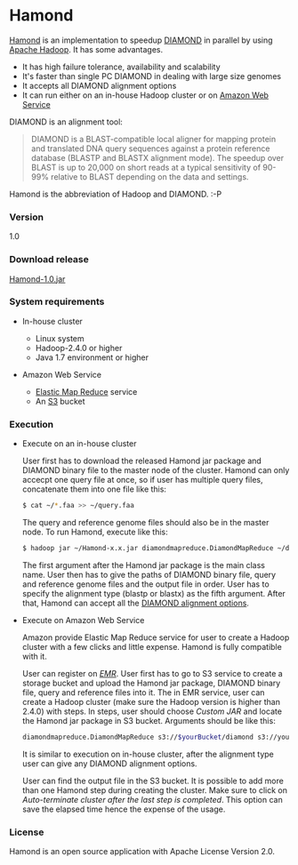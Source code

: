 # Hamond

[Hamond](https://gitlab.com/yujia1986/Hamond "Hamond") is an implementation to speedup [DIAMOND](http://ab.inf.uni-tuebingen.de/software/diamond/ "DIAMOND") in parallel by using [Apache Hadoop](https://hadoop.apache.org/ "Hadoop"). It has some advantages.

  - It has high failure tolerance, availability and scalability
  - It's faster than single PC DIAMOND in dealing with large size genomes
  - It accepts all DIAMOND alignment options
  - It can run either on an in-house Hadoop cluster or on [Amazon Web Service](https://aws.amazon.com/ "AWS")

DIAMOND is an alignment tool:

> DIAMOND is a BLAST-compatible local aligner for mapping protein and translated DNA query sequences against a protein reference database (BLASTP and BLASTX alignment mode). The speedup over BLAST is up to 20,000 on short reads at a typical sensitivity of 90-99% relative to BLAST depending on the data and settings.

Hamond is the abbreviation of Hadoop and DIAMOND. :-P

### Version
1.0

### Download release
[Hamond-1.0.jar](https://gitlab.com/yujia1986/Hamond/uploads/d6a3652ec5146544cb4959572c0362b8/Hamond-1.0.jar "release")

### System requirements

  - In-house cluster
    - Linux system
    - Hadoop-2.4.0 or higher
    - Java 1.7 environment or higher
    
  - Amazon Web Service
    - [Elastic Map Reduce](https://aws.amazon.com/elasticmapreduce/ "EMR") service
    - An [S3](https://aws.amazon.com/s3/ "S3") bucket

### Execution

  - Execute on an in-house cluster
    
    User first has to download the released Hamond jar package and DIAMOND binary file to the master node of the cluster. Hamond can only accecpt one query file at once, so if user has multiple query files, concatenate them into one file like this:

    ```sh
    $ cat ~/*.faa >> ~/query.faa
    ```
    
    The query and reference genome files should also be in the master node. To run Hamond, execute like this:
    
    ```sh
    $ hadoop jar ~/Hamond-x.x.jar diamondmapreduce.DiamondMapReduce ~/diamond ~/query.faa ~/reference.faa ~/Hamond.output blastp --sensitive -e 0.00001 -k 1000
    ```
    
    The first argument after the Hamond jar package is the main class name. User then has to give the paths of DIAMOND binary file, query and reference genome files and the output file in order. User has to specify the alignment type (blastp or blastx) as the fifth argument. After that, Hamond can accept all the [DIAMOND alignment options](https://github.com/bbuchfink/diamond#scoring--reporting-options "options").
    
  - Execute on Amazon Web Service
  
    Amazon provide Elastic Map Reduce service for user to create a Hadoop cluster with a few clicks and little expense. Hamond is fully compatible with it.

    User can register on [*EMR*](https://aws.amazon.com/elasticmapreduce/). User first has to go to S3 service to create a storage bucket and upload the Hamond jar package, DIAMOND binary file, query and reference files into it. The in EMR service, user can create a Hadoop cluster (make sure the Hadoop version is higher than 2.4.0) with steps. In steps, user should choose *Custom JAR* and locate the Hamond jar package in S3 bucket. Arguments should be like this:
    
    ```sh
    diamondmapreduce.DiamondMapReduce s3://$yourBucket/diamond s3://yourBucket/query.faa s3://$yourBucket/reference.faa s3://$yourBucket/Hamond.output blastp --sensitive -e 0.00001 -k 1000
    ```
    
    It is similar to execution on in-house cluster, after the alignment type user can give any DIAMOND alignment options.
    
    User can find the output file in the S3 bucket. It is possible to add more than one Hamond step during creating the cluster. Make sure to click on *Auto-terminate cluster after the last step is completed*. This option can save the elapsed time hence the expense of the usage.

### License

Hamond is an open source application with Apache License Version 2.0.